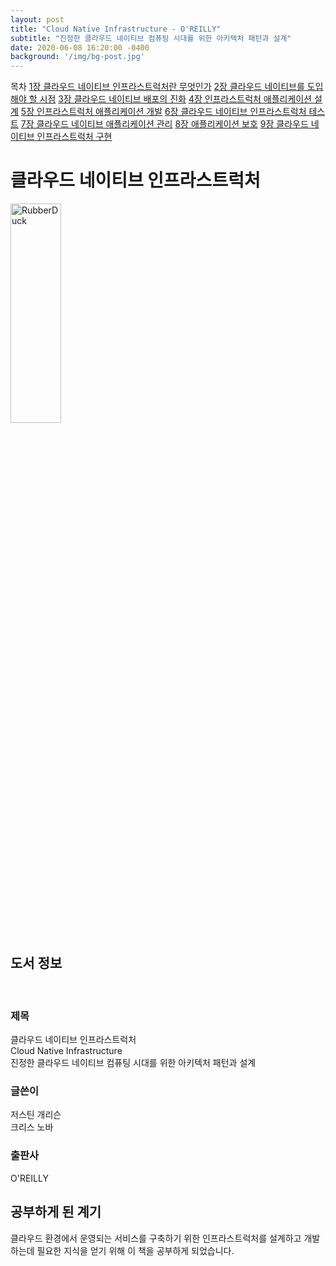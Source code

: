 ```yaml
---
layout: post
title: "Cloud Native Infrastructure - O'REILLY"
subtitle: "진정한 클라우드 네이티브 컴퓨팅 시대를 위한 아키텍처 패턴과 설계"
date: 2020-06-08 16:20:00 -0400
background: '/img/bg-post.jpg'
---
```


목차
[1장 클라우드 네이티브 인프라스트럭처란 무엇인가](2020-06-08-cloud-native-infrastructure01.md)
[2장 클라우드 네이티브를 도입해야 할 시점](2020-06-08-cloud-native-infrastructure02.md)
[3장 클라우드 네이티브 배포의 진화](2020-06-08-cloud-native-infrastructure03.md)
[4장 인프라스트럭처 애플리케이션 설계](2020-06-08-cloud-native-infrastructure04.md)
[5장 인프라스트럭처 애플리케이션 개발](2020-06-08-cloud-native-infrastructure05.md)
[6장 클라우드 네이티브 인프라스트럭처 테스트](2020-06-08-cloud-native-infrastructure06.md)
[7장 클라우드 네이티브 애플리케이션 관리](2020-06-08-cloud-native-infrastructure07.md)
[8장 애플리케이션 보호](2020-06-08-cloud-native-infrastructure08.md)
[9장 클라우드 네이티브 인프라스트럭처 구현](2020-06-08-cloud-native-infrastructure09.md)


# 클라우드 네이티브 인프라스트럭처

<img src="https://img.ridicdn.net/cover/3649000004/xxlarge" width="40%" height="30%" title="px(픽셀) 크기 설정" alt="RubberDuck"></img></br>

## 도서 정보
</br>

### 제목
클라우드 네이티브 인프라스트럭처</br>
Cloud Native Infrastructure</br>
진정한 클라우드 네이티브 컴퓨팅 시대를 위한 아키텍처 패턴과 설계
</br>

### 글쓴이
저스틴 개리슨</br>
크리스 노바
</br>

### 출판사
O'REILLY
</br>

## 공부하게 된 계기
클라우드 환경에서 운영되는 서비스를 구축하기 위한 인프라스트럭처를 설계하고 개발하는데 필요한 지식을 얻기 위해 이 책을 공부하게 되었습니다.
</br>